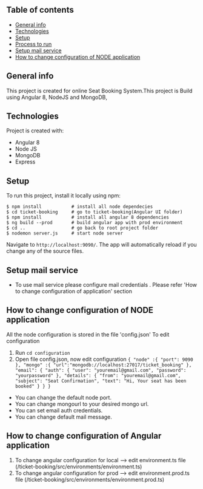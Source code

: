 ## Table of contents
* [General info](#general-info)
* [Technologies](#technologies)
* [Setup](#setup)
* [Process to run](#process-to-run)
* [Setup mail service](#setup-mail-service)
* [How to change configuration of NODE application](#how-to-change-configuration-of-NODE-application)

## General info
This project is created for online Seat Booking System.This project is Build using Angular 8, NodeJS and MongoDB,
	
## Technologies
Project is created with:
* Angular 8
* Node JS
* MongoDB
* Express
	
## Setup
To run this project, install it locally using npm:

```
$ npm install           # install all node dependecies
$ cd ticket-booking     # go to ticket-booking(Angular UI folder)
$ npm install           # install all angular 8 dependencies
$ ng build --prod       # build angular app with prod environment
$ cd ..                 # go back to root project folder
$ nodemon server.js     # start node server
```
Navigate to `http://localhost:9090/`. The app will automatically reload if you change any of the source files.

## Setup mail service

* To use mail service please configure mail credentials . Please refer 'How to change configuration of application' section

## How to change configuration of NODE application
All the node configuration is stored in the file 'config.json'
To edit configuration
1. Run `cd configuration`
2. Open file config.json, now edit configuration
`{
    "node" :{
        "port": 9090 
    },
    "mongo" :{
        "url":"mongodb://localhost:27017/ticket_booking"
    },
    "email": {
        "auth": {
            "user": "youremail@gmail.com",
            "password": "yourpassword"
        },
        "details": {
            "from": "youremail@gmail.com",
            "subject": "Seat Confirmation",
            "text": "Hi, Your seat has been booked"
        }
    }
}`

* You can change the default node port.
* You can change mongourl to your desired mongo url.
* You can set email auth credentials.
* You can change default mail message.

## How to change configuration of Angular application
1. To change angular configuration for local --> edit environment.ts file (/ticket-booking/src/environments/environment.ts)
2. To change angular configuration for prod --> edit  environment.prod.ts file (/ticket-booking/src/environments/environment.prod.ts)

